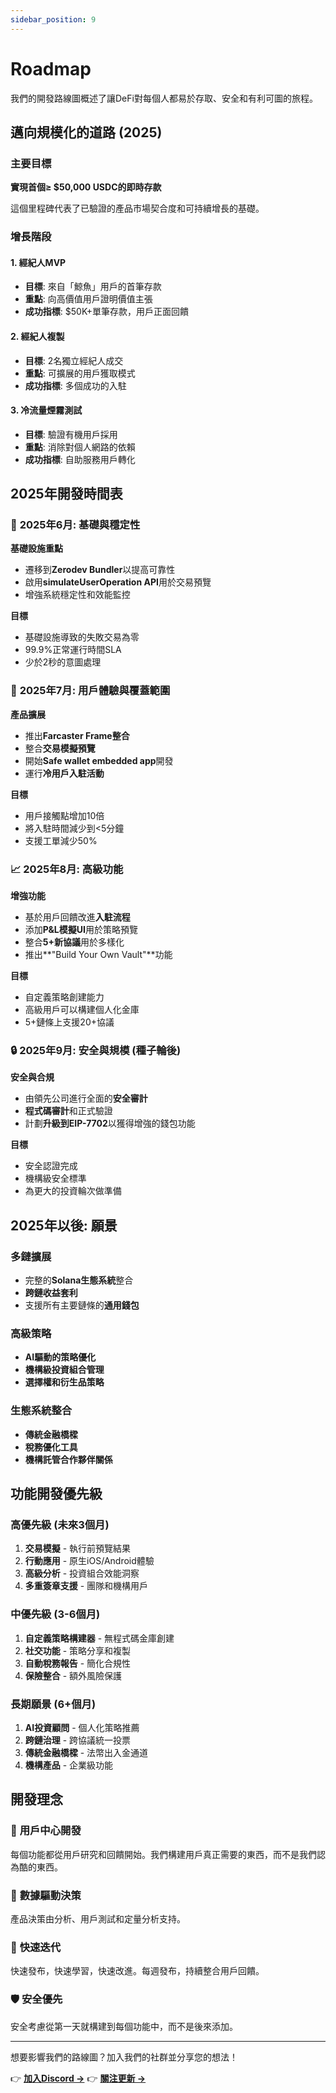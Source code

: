 ```yaml
---
sidebar_position: 9
---
```


# Roadmap

我們的開發路線圖概述了讓DeFi對每個人都易於存取、安全和有利可圖的旅程。

## 邁向規模化的道路 (2025)

### 主要目標

**實現首個≥ $50,000 USDC的即時存款**

這個里程碑代表了已驗證的產品市場契合度和可持續增長的基礎。

### 增長階段

#### 1. **經紀人MVP**

- **目標**: 來自「鯨魚」用戶的首筆存款
- **重點**: 向高價值用戶證明價值主張
- **成功指標**: $50K+單筆存款，用戶正面回饋

#### 2. **經紀人複製**

- **目標**: 2名獨立經紀人成交
- **重點**: 可擴展的用戶獲取模式
- **成功指標**: 多個成功的入駐

#### 3. **冷流量煙霧測試**

- **目標**: 驗證有機用戶採用
- **重點**: 消除對個人網路的依賴
- **成功指標**: 自助服務用戶轉化

## 2025年開發時間表

### 🔧 **2025年6月: 基礎與穩定性**

**基礎設施重點**

- 遷移到**Zerodev Bundler**以提高可靠性
- 啟用**simulateUserOperation API**用於交易預覽
- 增強系統穩定性和效能監控

**目標**

- 基礎設施導致的失敗交易為零
- 99.9%正常運行時間SLA
- 少於2秒的意圖處理

### 🚀 **2025年7月: 用戶體驗與覆蓋範圍**

**產品擴展**

- 推出**Farcaster Frame整合**
- 整合**交易模擬預覽**
- 開始**Safe wallet embedded app**開發
- 運行**冷用戶入駐活動**

**目標**

- 用戶接觸點增加10倍
- 將入駐時間減少到<5分鐘
- 支援工單減少50%

### 📈 **2025年8月: 高級功能**

**增強功能**

- 基於用戶回饋改進**入駐流程**
- 添加**P&L模擬UI**用於策略預覽
- 整合**5+新協議**用於多樣化
- 推出**"Build Your Own Vault"**功能

**目標**

- 自定義策略創建能力
- 高級用戶可以構建個人化金庫
- 5+鏈條上支援20+協議

### 🔒 **2025年9月: 安全與規模 (種子輪後)**

**安全與合規**

- 由領先公司進行全面的**安全審計**
- **程式碼審計**和正式驗證
- 計劃**升級到EIP-7702**以獲得增強的錢包功能

**目標**

- 安全認證完成
- 機構級安全標準
- 為更大的投資輪次做準備

## 2025年以後: 願景

### 多鏈擴展

- 完整的**Solana生態系統**整合
- **跨鏈收益套利**
- 支援所有主要鏈條的**通用錢包**

### 高級策略

- **AI驅動的策略優化**
- **機構級投資組合管理**
- **選擇權和衍生品策略**

### 生態系統整合

- **傳統金融橋樑**
- **稅務優化工具**
- **機構託管合作夥伴關係**

## 功能開發優先級

### 高優先級 (未來3個月)

1. **交易模擬** - 執行前預覽結果
2. **行動應用** - 原生iOS/Android體驗
3. **高級分析** - 投資組合效能洞察
4. **多重簽章支援** - 團隊和機構用戶

### 中優先級 (3-6個月)

1. **自定義策略構建器** - 無程式碼金庫創建
2. **社交功能** - 策略分享和複製
3. **自動稅務報告** - 簡化合規性
4. **保險整合** - 額外風險保護

### 長期願景 (6+個月)

1. **AI投資顧問** - 個人化策略推薦
2. **跨鏈治理** - 跨協議統一投票
3. **傳統金融橋樑** - 法幣出入金通道
4. **機構產品** - 企業級功能

## 開發理念

### 🎯 **用戶中心開發**

每個功能都從用戶研究和回饋開始。我們構建用戶真正需要的東西，而不是我們認為酷的東西。

### 🔬 **數據驅動決策**

產品決策由分析、用戶測試和定量分析支持。

### 🚀 **快速迭代**

快速發布，快速學習，快速改進。每週發布，持續整合用戶回饋。

### 🛡️ **安全優先**

安全考慮從第一天就構建到每個功能中，而不是後來添加。

---

想要影響我們的路線圖？加入我們的社群並分享您的想法！

👉 **[加入Discord →](https://discord.gg/zap-pilot)** 👉
**[關注更新 →](https://twitter.com/zappilot)**

